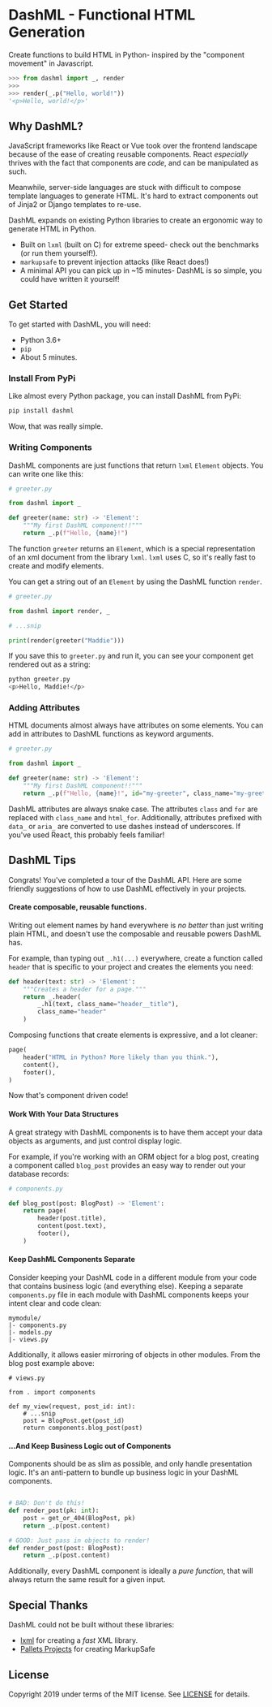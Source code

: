 DashML - Functional HTML Generation
====================================

Create functions to build HTML in Python- inspired by the "component movement" in Javascript.

```python
>>> from dashml import _, render
>>>
>>> render(_.p("Hello, world!"))
'<p>Hello, world!</p>'
```

## Why DashML?

JavaScript frameworks like React or Vue took over the frontend landscape because of the ease of creating reusable components. React _especially_ thrives with the fact that components are _code_, and can be manipulated as such.

Meanwhile, server-side languages are stuck with difficult to compose template languages to generate HTML. It's hard to extract components out of Jinja2 or Django templates to re-use.

DashML expands on existing Python libraries to create an ergonomic way to generate HTML in Python.

* Built on `lxml` (built on C) for extreme speed- check out the benchmarks (or run them yourself!).
* `markupsafe` to prevent injection attacks (like React does!)
* A minimal API you can pick up in ~15 minutes- DashML is so simple, you could have written it yourself!

## Get Started

To get started with DashML, you will need:

* Python 3.6+
* `pip`
* About 5 minutes.

### Install From PyPi

Like almost every Python package, you can install DashML from PyPi:

```bash
pip install dashml
```

Wow, that was really simple.

### Writing Components

DashML components are just functions that return `lxml` `Element` objects. You can write one like this:


```python
# greeter.py

from dashml import _

def greeter(name: str) -> 'Element':
    """My first DashML component!!"""
    return _.p(f"Hello, {name}!")
```

The function `greeter` returns an `Element`, which is a special representation of an xml document from the library `lxml`. `lxml` uses C, so it's really fast to create and modify elements.

You can get a string out of an `Element` by using the DashML function `render`.

```python
# greeter.py

from dashml import render, _

# ...snip

print(render(greeter("Maddie")))
```

If you save this to `greeter.py` and run it, you can see your component get rendered out as a string:

```bash
python greeter.py
<p>Hello, Maddie!</p>
```

### Adding Attributes

HTML documents almost always have attributes on some elements. You can add in attributes to DashML functions as keyword arguments.

```python
# greeter.py

from dashml import _

def greeter(name: str) -> 'Element':
    """My first DashML component!!"""
    return _.p(f"Hello, {name}!", id="my-greeter", class_name="my-greeter")
```

DashML attributes are always snake case. The attributes `class` and `for` are replaced with `class_name` and `html_for`. Additionally, attributes prefixed with `data_` or `aria_` are converted to use dashes instead of underscores. If you've used React, this probably feels familiar!

## DashML Tips

Congrats! You've completed a tour of the DashML API. Here are some friendly suggestions of how to use DashML effectively in your projects.

#### Create composable, reusable functions.

Writing out element names by hand everywhere is _no better_ than just writing plain HTML, and doesn't use the composable and reusable powers DashML has.

For example, than typing out `_.h1(...)` everywhere, create a function called `header` that is specific to your project and creates the elements you need:

```python
def header(text: str) -> 'Element':
    """Creates a header for a page."""
    return _.header(
        _.h1(text, class_name="header__title"),
        class_name="header"
    )
```

Composing functions that create elements is expressive, and a lot cleaner:

```python
page(
    header("HTML in Python? More likely than you think."),
    content(),
    footer(),
)
```

Now that's component driven code!

#### Work With Your Data Structures

A great strategy with DashML components is to have them accept your data objects as arguments, and just control display logic.

For example, if you're working with an ORM object for a blog post, creating a component called `blog_post` provides an easy way to render out your database records:


```python
# components.py

def blog_post(post: BlogPost) -> 'Element':
    return page(
        header(post.title),
        content(post.text),
        footer(),
    )
```

#### Keep DashML Components Separate

Consider keeping your DashML code in a different module from your code that contains business logic (and everything else). Keeping a separate `components.py` file in each module with DashML components keeps your intent clear and code clean:

```
mymodule/
|- components.py
|- models.py
|- views.py
```

Additionally, it allows easier mirroring of objects in other modules. From the blog post example above:

```
# views.py

from . import components

def my_view(request, post_id: int):
    # ...snip
    post = BlogPost.get(post_id)
    return components.blog_post(post)
```

#### ...And Keep Business Logic out of Components

Components should be as slim as possible, and only handle presentation logic. It's an anti-pattern to bundle up business logic in your DashML components.

```python

# BAD: Don't do this!
def render_post(pk: int):
    post = get_or_404(BlogPost, pk)
    return _.p(post.content)

# GOOD: Just pass in objects to render!
def render_post(post: BlogPost):
    return _.p(post.content)
```

Additionally, every DashML component is ideally a _pure function_, that will always return the same result for a given input.

## Special Thanks

DashML could not be built without these libraries:

* [lxml](https://lxml.de) for creating a _fast_ XML library.
* [Pallets Projects](https://palletsprojects.com/) for creating MarkupSafe

## License

Copyright 2019 under terms of the MIT license. See [LICENSE](/LICENSE) for details.
